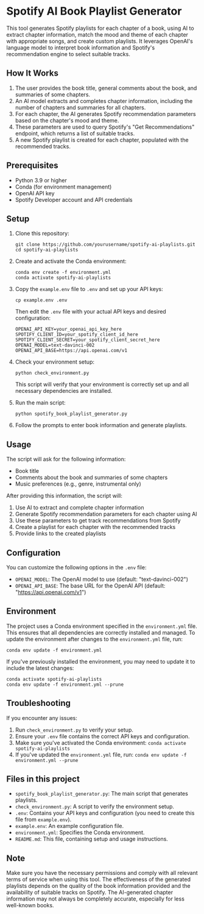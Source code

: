 # Spotify AI Book Playlist Generator

This tool generates Spotify playlists for each chapter of a book, using AI to extract chapter information, match the mood and theme of each chapter with appropriate songs, and create custom playlists. It leverages OpenAI's language model to interpret book information and Spotify's recommendation engine to select suitable tracks.

## How It Works

1. The user provides the book title, general comments about the book, and summaries of some chapters.
2. An AI model extracts and completes chapter information, including the number of chapters and summaries for all chapters.
3. For each chapter, the AI generates Spotify recommendation parameters based on the chapter's mood and theme.
4. These parameters are used to query Spotify's "Get Recommendations" endpoint, which returns a list of suitable tracks.
5. A new Spotify playlist is created for each chapter, populated with the recommended tracks.

## Prerequisites

- Python 3.9 or higher
- Conda (for environment management)
- OpenAI API key
- Spotify Developer account and API credentials

## Setup

1. Clone this repository:
   ```
   git clone https://github.com/yourusername/spotify-ai-playlists.git
   cd spotify-ai-playlists
   ```

2. Create and activate the Conda environment:
   ```
   conda env create -f environment.yml
   conda activate spotify-ai-playlists
   ```

3. Copy the `example.env` file to `.env` and set up your API keys:
   ```
   cp example.env .env
   ```
   Then edit the `.env` file with your actual API keys and desired configuration:
   ```
   OPENAI_API_KEY=your_openai_api_key_here
   SPOTIFY_CLIENT_ID=your_spotify_client_id_here
   SPOTIFY_CLIENT_SECRET=your_spotify_client_secret_here
   OPENAI_MODEL=text-davinci-002
   OPENAI_API_BASE=https://api.openai.com/v1
   ```

4. Check your environment setup:
   ```
   python check_environment.py
   ```
   This script will verify that your environment is correctly set up and all necessary dependencies are installed.

5. Run the main script:
   ```
   python spotify_book_playlist_generator.py
   ```

6. Follow the prompts to enter book information and generate playlists.

## Usage

The script will ask for the following information:
- Book title
- Comments about the book and summaries of some chapters
- Music preferences (e.g., genre, instrumental only)

After providing this information, the script will:
1. Use AI to extract and complete chapter information
2. Generate Spotify recommendation parameters for each chapter using AI
3. Use these parameters to get track recommendations from Spotify
4. Create a playlist for each chapter with the recommended tracks
5. Provide links to the created playlists

## Configuration

You can customize the following options in the `.env` file:

- `OPENAI_MODEL`: The OpenAI model to use (default: "text-davinci-002")
- `OPENAI_API_BASE`: The base URL for the OpenAI API (default: "https://api.openai.com/v1")

## Environment

The project uses a Conda environment specified in the `environment.yml` file. This ensures that all dependencies are correctly installed and managed. To update the environment after changes to the `environment.yml` file, run:

```
conda env update -f environment.yml
```

If you've previously installed the environment, you may need to update it to include the latest changes:

```
conda activate spotify-ai-playlists
conda env update -f environment.yml --prune
```

## Troubleshooting

If you encounter any issues:

1. Run `check_environment.py` to verify your setup.
2. Ensure your `.env` file contains the correct API keys and configuration.
3. Make sure you've activated the Conda environment: `conda activate spotify-ai-playlists`
4. If you've updated the `environment.yml` file, run: `conda env update -f environment.yml --prune`

## Files in this project

- `spotify_book_playlist_generator.py`: The main script that generates playlists.
- `check_environment.py`: A script to verify the environment setup.
- `.env`: Contains your API keys and configuration (you need to create this file from `example.env`).
- `example.env`: An example configuration file.
- `environment.yml`: Specifies the Conda environment.
- `README.md`: This file, containing setup and usage instructions.

## Note

Make sure you have the necessary permissions and comply with all relevant terms of service when using this tool. The effectiveness of the generated playlists depends on the quality of the book information provided and the availability of suitable tracks on Spotify. The AI-generated chapter information may not always be completely accurate, especially for less well-known books.
